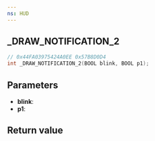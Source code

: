 ```yaml
---
ns: HUD
---
```

## _DRAW_NOTIFICATION_2

```c
// 0x44FA03975424A0EE 0x57B8D0D4
int _DRAW_NOTIFICATION_2(BOOL blink, BOOL p1);
```


## Parameters
* **blink**: 
* **p1**: 

## Return value
